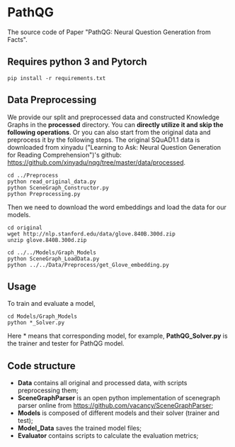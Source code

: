 # PathQG
The source code of Paper "PathQG: Neural Question Generation from Facts".

## Requires python 3 and Pytorch
```
pip install -r requirements.txt
```

## Data Preprocessing

We provide our split and preprocessed data and constructed Knowledge Graphs in the **processed** directory. You can **directly utilize it and skip the following operations**. 
Or you can also start from the original data and preprocess it by the following steps. 
The original SQuAD1.1 data is downloaded from xinyadu ("Learning to Ask: Neural Question Generation for
Reading Comprehension")'s github: https://github.com/xinyadu/nqg/tree/master/data/processed.
```
cd ../Preprocess
python read_original_data.py
python SceneGraph_Constructor.py
python Preprocessing.py
```

Then we need to download the word embeddings and load the data for our models.

```
cd original 
wget http://nlp.stanford.edu/data/glove.840B.300d.zip
unzip glove.840B.300d.zip 

cd ../../Models/Graph_Models
python SceneGraph_LoadData.py
python ../../Data/Preprocess/get_Glove_embedding.py
```

## Usage
To train and evaluate a model, 
```
cd Models/Graph_Models
python *_Solver.py
```
Here * means that corresponding model, for example, **PathQG_Solver.py** is the trainer and tester for PathQG model.

## Code structure
* **Data** contains all original and processed data, with scripts preprocessing them;
* **SceneGraphParser** is an open python implementation of scenegraph parser online from https://github.com/vacancy/SceneGraphParser; 
* **Models** is composed of different models and their solver (trainer and test);
* **Model_Data** saves the trained model files; 
* **Evaluator** contains scripts to calculate the evaluation metrics;